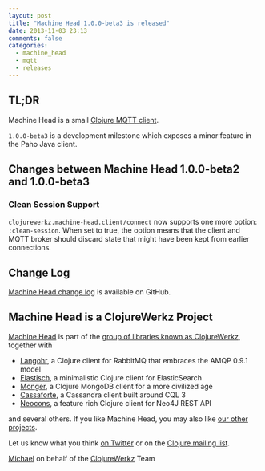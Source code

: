 ```yaml
---
layout: post
title: "Machine Head 1.0.0-beta3 is released"
date: 2013-11-03 23:13
comments: false
categories:
  - machine_head
  - mqtt
  - releases
---
```


## TL;DR

Machine Head is a small [Clojure MQTT client](http://clojuremqtt.info).

`1.0.0-beta3` is a development milestone which exposes a minor feature
in the Paho Java client.



## Changes between Machine Head 1.0.0-beta2 and 1.0.0-beta3

### Clean Session Support

`clojurewerkz.machine-head.client/connect` now supports one more
option: `:clean-session`. When set to true, the option means that
the client and MQTT broker should discard state that might have
been kept from earlier connections.


## Change Log

[Machine Head change
log](https://github.com/clojurewerkz/machine_head/blob/master/ChangeLog.md)
is available on GitHub.




## Machine Head is a ClojureWerkz Project

[Machine Head](http://clojuremqtt.info) is part of the [group of libraries
known as ClojureWerkz](http://clojurewerkz.org), together with

 * [Langohr](http://clojurerabbitmq.info), a Clojure client for RabbitMQ that embraces the AMQP 0.9.1 model
 * [Elastisch](http://clojureelasticsearch.info), a minimalistic Clojure client for ElasticSearch
 * [Monger](http://clojuremongodb.info), a Clojure MongoDB client for a more civilized age
 * [Cassaforte](http://clojurecassandra.info), a Cassandra client built around CQL 3
 * [Neocons](http://clojureneo4j.info), a feature rich Clojure client for Neo4J REST API

and several others. If you like Machine Head, you may also like [our other
projects](http://clojurewerkz.org).

Let us know what you think [on
Twitter](http://twitter.com/clojurewerkz) or on the [Clojure mailing
list](https://groups.google.com/group/clojure).


[Michael](http://twitter.com/michaelklishin) on behalf of the
[ClojureWerkz](http://clojurewerkz.org) Team
